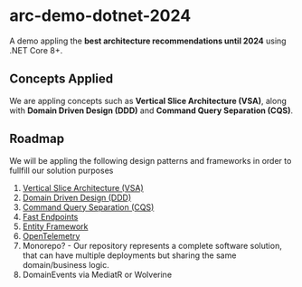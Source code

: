 # arc-demo-dotnet-2024
A demo appling the **best architecture recommendations until 2024** using .NET Core 8+.

## Concepts Applied

We are appling concepts such as **Vertical Slice Architecture (VSA)**, along with **Domain Driven Design (DDD)** and **Command Query Separation (CQS)**.

## Roadmap

We will be appling the following design patterns and frameworks in order to fullfill our solution purposes

1. [Vertical Slice Architecture (VSA)](https://www.jimmybogard.com/vertical-slice-architecture/)
2. [Domain Driven Design (DDD)](https://martinfowler.com/bliki/DomainDrivenDesign.html)
3. [Command Query Separation (CQS)](https://martinfowler.com/bliki/CommandQuerySeparation.html)
4. [Fast Endpoints](https://fast-endpoints.com/)
5. [Entity Framework](https://learn.microsoft.com/en-us/ef/)
6. [OpenTelemetry](https://opentelemetry.io/)
7. Monorepo? - Our repository represents a complete software solution, that can have multiple deployments but sharing the same domain/business logic.
8. DomainEvents via MediatR or Wolverine